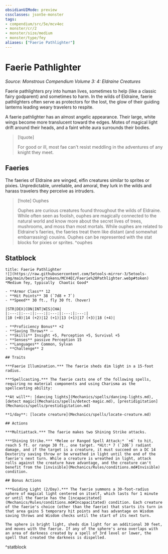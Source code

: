 ```yaml
---
obsidianUIMode: preview
cssclasses: json5e-monster
tags:
- compendium/src/5e/mcv4ec
- monster/cr/2
- monster/size/medium
- monster/type/fey
aliases: ["Faerie Pathlighter"]
---
```

# Faerie Pathlighter
*Source: Monstrous Compendium Volume 3: 4: Eldraine Creatures*  

Faerie pathlighters pry into human lives, sometimes to help (like a classic fairy godparent) and sometimes to harm. In the wilds of Eldraine, faerie pathlighters often serve as protectors for the lost, the glow of their guiding lanterns leading weary travelers to respite.

A faerie pathlighter has an almost angelic appearance. Their large, white wings become more translucent toward the edges. Motes of magical light drift around their heads, and a faint white aura surrounds their bodies.

> [!quote]  
> 
> For good or ill, most fae can't resist meddling in the adventures of any knight they meet.

## Faeries

The faeries of Eldraine are winged, elfin creatures similar to sprites or pixies. Unpredictable, unreliable, and amoral, they lurk in the wilds and harass travelers they perceive as intruders.

> [!note] Ouphes
> 
> Ouphes are curious creatures found throughout the wilds of Eldraine. While often seen as foolish, ouphes are magically connected to the natural world and know more about the secret lives of trees, mushrooms, and moss than most mortals. While ouphes are related to Eldraine's faeries, the faeries treat them like distant (and somewhat embarrassing) cousins. Ouphes can be represented with the stat blocks for pixies or sprites.
^ouphes

## Statblock

```ad-statblock
title: Faerie Pathlighter
![](https://raw.githubusercontent.com/5etools-mirror-3/5etools-img/main/bestiary/tokens/MCV4EC/Faerie%20Pathlighter.webp#token)
*Medium fey, typically  Chaotic Good*

- **Armor Class** 12
- **Hit Points** 38 (`7d8 + 7`)
- **Speed** 30 ft., fly 30 ft. (hover)

|STR|DEX|CON|INT|WIS|CHA|
|:---:|:---:|:---:|:---:|:---:|:---:|
|10 (+0)|14 (+2)|12 (+1)|13 (+1)|17 (+3)|18 (+4)|

- **Proficiency Bonus** +2
- **Saving Throws** ⏤
- **Skills** Insight +5, Perception +5, Survival +5
- **Senses** passive Perception 15
- **Languages** Common, Sylvan
- **Challenge** 2

## Traits

***Faerie Illumination.*** The faerie sheds dim light in a 15-foot radius.

***Spellcasting.*** The faerie casts one of the following spells, requiring no material components and using Charisma as the spellcasting ability:

**At will**: [dancing lights](Mechanics/spells/dancing-lights.md), [detect magic](Mechanics/spells/detect-magic.md), [prestidigitation](Mechanics/spells/prestidigitation.md)

**1/day**: [locate creature](Mechanics/spells/locate-creature.md)

## Actions

***Multiattack.*** The faerie makes two Shining Strike attacks.

***Shining Strike.*** *Melee or Ranged Spell Attack:* `+6` to hit, reach 5 ft. or range 30 ft., one target. *Hit:* 7 (`2d6`) radiant damage, and if the target is a creature, it must succeed on a DC 14 Dexterity saving throw or be wreathed in light until the end of the faerie's next turn. While a creature is wreathed in light, attack rolls against the creature have advantage, and the creature can't benefit from the [invisible](Mechanics/Rules/conditions.md#Invisible) condition.

## Bonus Actions

***Guiding Light (2/Day).*** The faerie summons a 30-foot-radius sphere of magical light centered on itself, which lasts for 1 minute or until the faerie has the [incapacitated](Mechanics/Rules/conditions.md#Incapacitated) condition. Each creature of the faerie's choice (other than the faerie) that starts its turn in that area gains 5 temporary hit points and has advantage on Wisdom saving throws and Wisdom checks until the start of its next turn.

The sphere is bright light, sheds dim light for an additional 30 feet, and moves with the faerie. If any of the sphere's area overlaps with an area of darkness created by a spell of 3rd level or lower, the spell that created the darkness is dispelled.
```
^statblock